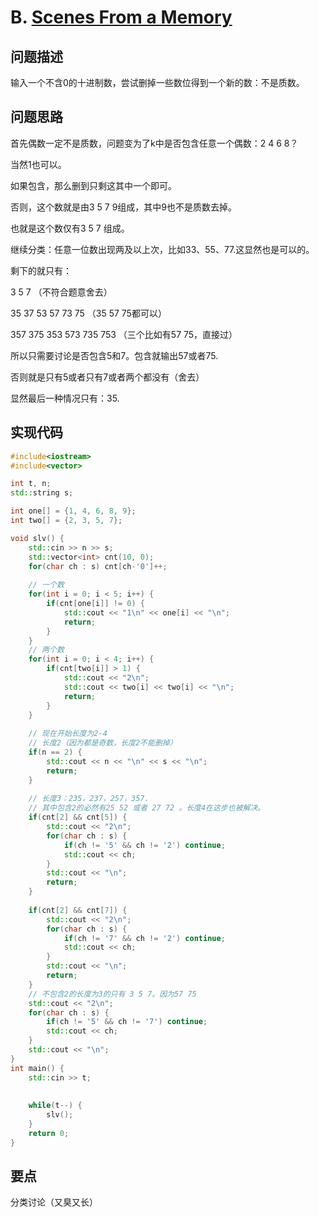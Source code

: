 # B. [Scenes From a Memory](https://codeforces.com/problemset/problem/1562/B)

## 问题描述

输入一个不含0的十进制数，尝试删掉一些数位得到一个新的数：不是质数。



## 问题思路

首先偶数一定不是质数，问题变为了k中是否包含任意一个偶数：2 4 6 8？

当然1也可以。

如果包含，那么删到只剩这其中一个即可。

否则，这个数就是由3 5 7 9组成，其中9也不是质数去掉。



也就是这个数仅有3 5 7 组成。

继续分类：任意一位数出现两及以上次，比如33、55、77.这显然也是可以的。

剩下的就只有：

3 5 7 （不符合题意舍去）

35 37 53 57 73 75		（35 57 75都可以）

357 375 353 573 735 753 （三个比如有57 75，直接过）



所以只需要讨论是否包含5和7。包含就输出57或者75.

否则就是只有5或者只有7或者两个都没有（舍去）

显然最后一种情况只有：35.



## 实现代码

```c++
#include<iostream>
#include<vector>

int t, n;
std::string s;

int one[] = {1, 4, 6, 8, 9};
int two[] = {2, 3, 5, 7};

void slv() {
	std::cin >> n >> s;
	std::vector<int> cnt(10, 0);
	for(char ch : s) cnt[ch-'0']++;
	
	// 一个数 
	for(int i = 0; i < 5; i++) {
		if(cnt[one[i]] != 0) {
			std::cout << "1\n" << one[i] << "\n";
			return;
		}
	}	
	// 两个数 
	for(int i = 0; i < 4; i++) {
		if(cnt[two[i]] > 1) {
			std::cout << "2\n";
			std::cout << two[i] << two[i] << "\n";
			return;
		}
	}
	
	// 现在开始长度为2-4
	// 长度2（因为都是奇数，长度2不能删掉）
	if(n == 2) {
		std::cout << n << "\n" << s << "\n";
		return;
	} 
	
	// 长度3：235，237，257，357.
	// 其中包含2的必然有25 52 或者 27 72 。长度4在这步也被解决。 
	if(cnt[2] && cnt[5]) {
		std::cout << "2\n"; 
		for(char ch : s) {
			if(ch != '5' && ch != '2') continue;
			std::cout << ch;
		}
		std::cout << "\n";
		return;
	}
	
	if(cnt[2] && cnt[7]) {
		std::cout << "2\n"; 
		for(char ch : s) {
			if(ch != '7' && ch != '2') continue;
			std::cout << ch;
		}
		std::cout << "\n";
		return;
	}
	// 不包含2的长度为3的只有 3 5 7。因为57 75 
	std::cout << "2\n"; 
	for(char ch : s) {
		if(ch != '5' && ch != '7') continue;
		std::cout << ch;
	}
	std::cout << "\n";
}
int main() {
	std::cin >> t;
	
	
	while(t--) {
		slv(); 
	}
	return 0;
} 
```



## 要点

分类讨论（又臭又长）